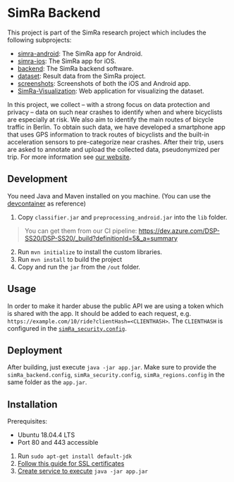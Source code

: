 # SimRa Backend

This project is part of the SimRa research project which includes the following subprojects:

- [simra-android](https://github.com/simra-project/simra-android/): The SimRa app for Android.
- [simra-ios](https://github.com/simra-project/simra-ios): The SimRa app for iOS.
- [backend](https://github.com/simra-project/backend): The SimRa backend software.
- [dataset](https://github.com/simra-project/dataset): Result data from the SimRa project.
- [screenshots](https://github.com/simra-project/screenshots): Screenshots of both the iOS and Android app.
- [SimRa-Visualization](https://github.com/simra-project/SimRa-Visualization): Web application for visualizing the dataset.

In this project, we collect – with a strong focus on data protection and privacy – data on such near crashes to identify when and where bicyclists are especially at risk. We also aim to identify the main routes of bicycle traffic in Berlin. To obtain such data, we have developed a smartphone app that uses GPS information to track routes of bicyclists and the built-in acceleration sensors to pre-categorize near crashes. After their trip, users are asked to annotate and upload the collected data, pseudonymized per trip.
For more information see [our website](https://www.digital-future.berlin/en/research/projects/simra/).

## Development

You need Java and Maven installed on you machine. (You can use the [devcontainer](/.devcontainer/devcontainer.json) as reference)

1. Copy  `classifier.jar` and `preprocessing_android.jar` into the `lib` folder.
> You can get them from our CI pipeline: https://dev.azure.com/DSP-SS20/DSP-SS20/_build?definitionId=5&_a=summary 

2. Run `mvn initialize` to install the custom libraries.
3. Run `mvn install` to build the project
4. Copy and run the `jar` from the `/out` folder.


## Usage

In order to make it harder abuse the public API we are using a token which is shared with the app. It should be added to each request, e.g. `https://example.com/10/ride?clientHash=<CLIENTHASH>`. The `CLIENTHASH` is configured in the [`simRa_security.config`](./simRa_security.config.example).

## Deployment

After building, just execute `java -jar app.jar`. Make sure to provide the `simRa_backend.config`, `simRa_security.config`, `simRa_regions.config` in the same folder as the `app.jar`.

## Installation

Prerequisites:

- Ubuntu 18.04.4 LTS
- Port 80 and 443 accessible

1. Run `sudo apt-get install default-jdk`
2. [Follow this guide for SSL certificates](https://medium.com/@mightywomble/how-to-set-up-nginx-reverse-proxy-with-lets-encrypt-8ef3fd6b79e5)
3. [Create service to execute](https://dzone.com/articles/run-your-java-application-as-a-service-on-ubuntu) `java -jar app.jar`
